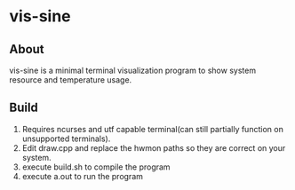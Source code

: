 # vis-sine
## About
vis-sine is a minimal terminal visualization program to show system resource and temperature usage.
## Build
1. Requires ncurses and utf capable terminal(can still partially function on unsupported terminals).
2. Edit draw.cpp and replace the hwmon paths so they are correct on your system. 
3. execute build.sh to compile the program
4. execute a.out to run the program

